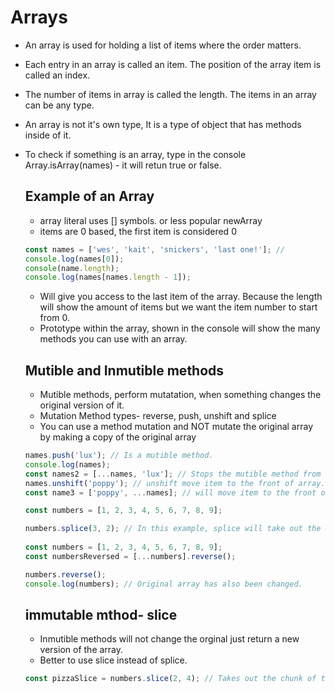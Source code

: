 # Arrays
- An array is used for holding a list of items where the order matters. 
- Each entry in an array is called an item. The position of the array item is called an index. 
- The number of items in array is called the length. The items in an array can be any type. 
- An array is not it's own type, It is a type of object that has methods inside of it.
- To check if something is an array, type in the console Array.isArray(names) - it will retun true or false. 
    
    ## Example of an Array
    - array literal uses [] symbols. or less popular newArray
    - items are 0 based, the first item is considered 0
    ```js
    const names = ['wes', 'kait', 'snickers', 'last one!']; // 
    console.log(names[0]); 
    console(name.length);
    console.log(names[names.length - 1]); 
    ```
    - Will give you access to the last item of the array. Because the length will show the amount of items but we want the item number to start from 0.
    - Prototype within the array, shown in the console will show the many methods you can use with an array. 

    ## Mutible and Inmutible methods
    - Mutible methods, perform mutatation, when something changes the original version of it. 
    - Mutation Method types- reverse, push, unshift and splice
    - You can use a method mutation and NOT mutate the original array by making a copy of the original array
    
    ```js
    names.push('lux'); // Is a mutible method.
    console.log(names);
    const names2 = [...names, 'lux']; // Stops the mutible method from changing the array by making a copy of the original
    names.unshift('poppy'); // unshift move item to the front of array.
    const name3 = ['poppy', ...names]; // will move item to the front of the array without changing the original. 
    
    const numbers = [1, 2, 3, 4, 5, 6, 7, 8, 9];

    numbers.splice(3, 2); // In this example, splice will take out the numbers 4 and 5 because it starts from the 3rd Item and takes out 2 items. 
     
    const numbers = [1, 2, 3, 4, 5, 6, 7, 8, 9];
    const numbersReversed = [...numbers].reverse();
    
    numbers.reverse();
    console.log(numbers); // Original array has also been changed. 
    ```

    ## immutable mthod- slice
    - Inmutible methods will not change the orginal just return a new version of the array. 
    - Better to use slice instead of splice.
    ```js
    const pizzaSlice = numbers.slice(2, 4); // Takes out the chunk of the array without changing the original data.